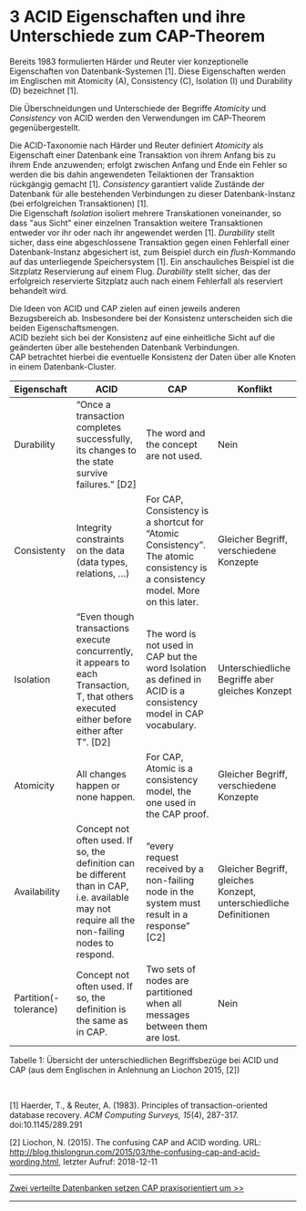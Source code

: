# 3 ACID Eigenschaften und ihre Unterschiede zum CAP-Theorem

Bereits 1983 formulierten Härder und Reuter vier konzeptionelle Eigenschaften
von Datenbank-Systemen [1]. Diese Eigenschaften werden im Englischen mit Atomicity (A), Consistency (C), Isolation (I) und Durability (D) bezeichnet [1].

Die Überschneidungen und Unterschiede der Begriffe *Atomicity* und *Consistency*
von ACID werden den Verwendungen im CAP-Theorem gegenübergestellt.

Die ACID-Taxonomie nach Härder und Reuter definiert *Atomicity* als Eigenschaft
einer Datenbank eine Transaktion von ihrem Anfang bis zu ihrem Ende anzuwenden;
 erfolgt zwischen Anfang und Ende ein Fehler so werden die bis dahin angewendeten
 Teilaktionen der Transaktion rückgängig gemacht [1]. *Consistency* garantiert
 valide Zustände der Datenbank für alle bestehenden Verbindungen zu dieser
 Datenbank-Instanz (bei erfolgreichen Transaktionen) [1].  
Die Eigenschaft *Isolation* isoliert mehrere Transkationen voneinander, so dass
"aus Sicht" einer einzelnen Transaktion weitere Transaktionen entweder vor ihr
oder nach ihr angewendet werden [1]. *Durability* stellt sicher, dass eine
abgeschlossene Transaktion gegen einen Fehlerfall einer Datenbank-Instanz
abgesichert ist, zum Beispiel durch ein *flush*-Kommando auf das unterliegende
Speichersystem [1]. Ein anschauliches Beispiel ist die Sitzplatz Reservierung
auf einem Flug. *Durability* stellt sicher, das der erfolgreich reservierte
Sitzplatz auch nach einem Fehlerfall als reserviert behandelt wird.

Die Ideen von ACID und CAP zielen auf einen jeweils anderen Bezugsbereich ab.
Insbesondere bei der Konsistenz unterscheiden sich die beiden Eigenschaftsmengen.  
ACID bezieht sich bei der Konsistenz auf eine einheitliche Sicht auf die
geänderten über alle bestehenden Datenbank Verbindungen.  
CAP betrachtet hierbei die eventuelle Konsistenz der Daten über alle
Knoten in einem Datenbank-Cluster.



|**Eigenschaft**|**ACID**|**CAP**|**Konflikt**|
|--- |--- |--- |--- |
|Durability|“Once a transaction completes successfully, its changes to the state survive failures.” [D2]|The word and the concept are not used.|Nein|
|Consistenty|Integrity constraints on the data (data types, relations, …)|For CAP, Consistency is a shortcut for “Atomic Consistency”. The atomic consistency is a consistency model. More on this later.|Gleicher Begriff, verschiedene Konzepte|
|Isolation|“Even though transactions execute concurrently, it appears to each Transaction, T, that others executed either before either after T”. [D2]|The word is not used in CAP but the word Isolation as defined in ACID is a consistency model in CAP vocabulary.|Unterschiedliche Begriffe aber gleiches Konzept|
|Atomicity|All changes happen or none happen.|For CAP, Atomic is a consistency model, the one used in the CAP proof.|Gleicher Begriff, verschiedene Konzepte|
|Availability|Concept not often used. If so, the definition can be different than in CAP, i.e. available may not require all the non-failing nodes to respond.|“every request received by a non-failing node in the system must result in a response” [C2]|Gleicher Begriff, gleiches Konzept, unterschiedliche Definitionen|
|Partition(-tolerance)|Concept not often used. If so, the definition is the same as in CAP.|Two sets of nodes are partitioned when all messages between them are lost.|Nein|

Tabelle 1: Übersicht der unterschiedlichen Begriffsbezüge bei ACID und CAP
(aus dem Englischen in Anlehnung an Liochon 2015, [2])

<br />

[1] Haerder, T., & Reuter, A. (1983). Principles of transaction-oriented
  database recovery. *ACM Computing Surveys, 15*(4), 287-317. doi:10.1145/289.291

[2] Liochon, N. (2015). The confusing CAP and ACID wording.
URL: http://blog.thislongrun.com/2015/03/the-confusing-cap-and-acid-wording.html,
letzter Aufruf: 2018-12-11


***

[Zwei verteilte Datenbanken setzen CAP praxisorientiert um >>](4_0_Zwei_verteilte_Datenbanken_setzen_CAP_praxisorientiert_um.md)

***
